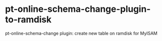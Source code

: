 # pt-online-schema-change-plugin-to-ramdisk
pt-online-schema-change plugin: create new table on ramdisk for MyISAM
